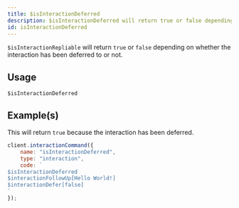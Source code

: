 ```yaml
---
title: $isInteractionDeferred
description: $isInteractionDeferred will return true or false depending on whether the interaction has been deferred to or not.
id: isInteractionDeferred
---
```


`$isInteractionRepliable` will return `true` or `false` depending on whether the interaction has been deferred to or not.

## Usage

```aoi
$isInteractionDeferred
```

## Example(s)
This will return `true` because the interaction has been deferred.

```js
client.interactionCommand({
    name: "isInteractionDeferred",
    type: "interaction",
    code: `
$isInteractionDeferred
$interactionFollowUp[Hello World!]
$interactionDefer[false]
`
});
```
